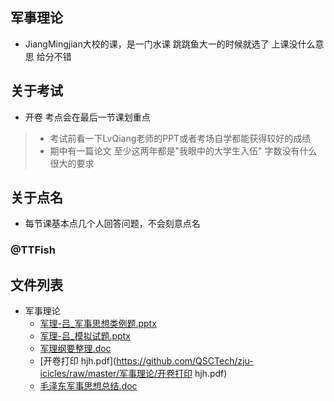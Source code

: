 ## 军事理论
- JiangMingjian大校的课，是一门水课 跳跳鱼大一的时候就选了 上课没什么意思 给分不错
##  关于考试
- 开卷 考点会在最后一节课划重点 
> * 考试前看一下LvQiang老师的PPT或者考场自学都能获得较好的成绩 
> * 期中有一篇论文 至少这两年都是"我眼中的大学生入伍" 字数没有什么很大的要求 
## 关于点名
- 每节课基本点几个人回答问题，不会刻意点名

### @TTFish


## 文件列表

- 军事理论
    - [军理-吕_军事思想类例题.pptx](https://github.com/QSCTech/zju-icicles/raw/master/军事理论/军理-吕_军事思想类例题.pptx)
    - [军理-吕_模拟试题.pptx](https://github.com/QSCTech/zju-icicles/raw/master/军事理论/军理-吕_模拟试题.pptx)
    - [军理纲要整理.doc](https://github.com/QSCTech/zju-icicles/raw/master/军事理论/军理纲要整理.doc)
    - [开卷打印 hjh.pdf](https://github.com/QSCTech/zju-icicles/raw/master/军事理论/开卷打印 hjh.pdf)
    - [毛泽东军事思想总结.doc](https://github.com/QSCTech/zju-icicles/raw/master/军事理论/毛泽东军事思想总结.doc)
